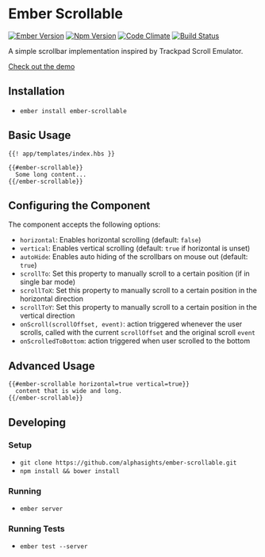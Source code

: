# Ember Scrollable
[![Ember Version](https://embadge.io/v1/badge.svg?start=2.3.0)](https://embadge.io/v1/badge.svg?start=2.3.0)
[![Npm Version](https://badge.fury.io/js/ember-scrollable.svg)](http://badge.fury.io/js/ember-scrollable)
[![Code
Climate](https://codeclimate.com/github/alphasights/ember-scrollable/badges/gpa.svg)](https://codeclimate.com/github/alphasights/ember-scrollable)
[![Build Status](https://travis-ci.org/alphasights/ember-scrollable.svg?branch=master)](https://travis-ci.org/alphasights/ember-scrollable)

A simple scrollbar implementation inspired by Trackpad Scroll Emulator.

[Check out the demo](https://alphasights.github.io/ember-scrollable)

## Installation

* `ember install ember-scrollable`

## Basic Usage

```htmlbars
{{! app/templates/index.hbs }}

{{#ember-scrollable}}
  Some long content...
{{/ember-scrollable}}
```

## Configuring the Component

The component accepts the following options:

- `horizontal`: Enables horizontal scrolling (default: `false`)
- `vertical`: Enables vertical scrolling (default: `true` if horizontal is unset)
- `autoHide`: Enables auto hiding of the scrollbars on mouse out (default: `true`)
- `scrollTo`: Set this property to manually scroll to a certain position (if in single bar mode)
- `scrollToX`: Set this property to manually scroll to a certain position in the horizontal direction
- `scrollToY`: Set this property to manually scroll to a certain position in the vertical direction
- `onScroll(scrollOffset, event)`: action triggered whenever the user scrolls, called with the current `scrollOffset` and the original scroll `event`
- `onScrolledToBottom`: action triggered when user scrolled to the bottom

## Advanced Usage

```htmlbars
{{#ember-scrollable horizontal=true vertical=true}}
  content that is wide and long.
{{/ember-scrollable}}
```

## Developing

### Setup

* `git clone https://github.com/alphasights/ember-scrollable.git`
* `npm install && bower install`

### Running

* `ember server`

### Running Tests

* `ember test --server`
